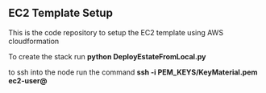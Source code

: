 ## EC2 Template Setup
This is the code repository to setup the EC2 template using  AWS cloudformation

To create the stack run  <b> python DeployEstateFromLocal.py </b>

to ssh into the node run the command <b> ssh -i PEM_KEYS/KeyMaterial.pem ec2-user@<Public IP> </b>


